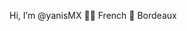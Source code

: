  Hi, I’m @yanisMX 🥷🏾
    French 
 📍 Bordeaux



<!---
yanisMX/yanisMX is a ✨ special ✨ repository because its `README.md` (this file) appears on your GitHub profile.
You can click the Preview link to take a look at your changes.
--->
